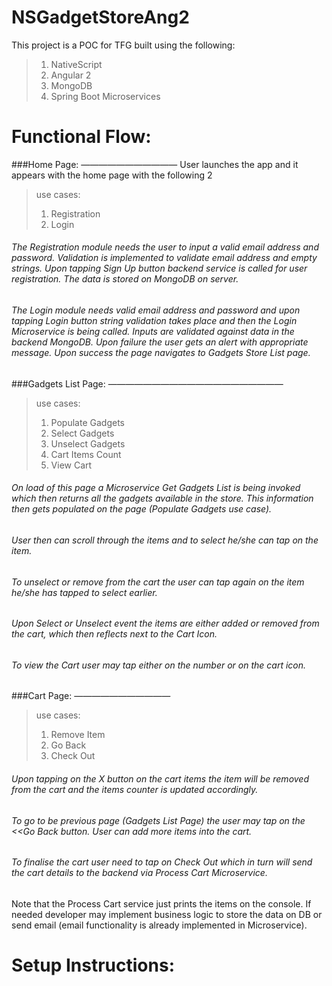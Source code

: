 # NSGadgetStoreAng2


This project is a POC for TFG built using the following:
>	1. NativeScript
>	2. Angular 2
>	3. MongoDB
>	4. Spring Boot Microservices


Functional Flow:
===================
###Home Page:
———————————
	User launches the app and it appears with the home page with the following 2 
>	use cases:
>	1. Registration
>	2. Login

######	The Registration module needs the user to input a valid email address and password. Validation is implemented to validate email address and empty strings. Upon tapping Sign Up button backend service is called for user registration. The data is stored on MongoDB on server.

######	The Login module needs valid email address and password and upon tapping Login button string validation takes place and then the Login Microservice is being called. Inputs are validated against data in the backend MongoDB. Upon failure the user gets an alert with appropriate message. Upon success the page navigates to Gadgets Store List page.

###Gadgets List Page:
————————————————————
>	use cases:
>	1. Populate Gadgets
>	2. Select Gadgets
>	3. Unselect Gadgets
>	4. Cart Items Count
>	5. View Cart

######	On load of this page a Microservice Get Gadgets List is being invoked which then returns all the gadgets available in the store. This information then gets populated on the page (Populate Gadgets use case).

######	User then can scroll through the items and to select he/she can tap on the item.

######	To unselect or remove from the cart the user can tap again on the item he/she has tapped to select earlier.

######	Upon Select or Unselect event the items are either added or removed from the cart, which then reflects next to the Cart Icon.

######	To view the Cart user may tap either on the number or on the cart icon.


###Cart Page:
———————————
>	use cases:
>	1. Remove Item
>	2. Go Back
>	3. Check Out

######	Upon tapping on the X button on the cart items the item will be removed from the cart and the items counter is updated accordingly.

######	To go to be previous page (Gadgets List Page) the user may tap on the <<Go Back button. User can add more items into the cart.

######	To finalise the cart user need to tap on Check Out which in turn will send the cart details to the backend via Process Cart Microservice.


Note that the Process Cart service just prints the items on the console. If needed developer may implement business logic to store the data on DB or send email (email functionality is already implemented in Microservice).




Setup Instructions:
=====================





	
	




